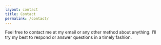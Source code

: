 ```yaml
---
layout: contact
title: Contact
permalink: /contact/
---
```


Feel free to contact me at my email or any other method about anything. I’ll try my best to respond or answer questions in a timely fashion.
